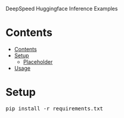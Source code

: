 
DeepSpeed Huggingface Inference Examples

# Contents
   * [Contents](#contents)
   * [Setup](#setup)
      * [Placeholder](#placeholder)
   * [Usage](#usage)

# Setup

<pre>pip install -r requirements.txt</pre>



